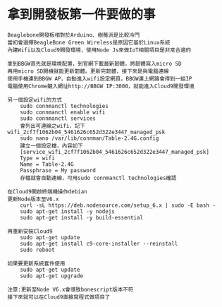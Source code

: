 # 拿到開發板第一件要做的事

    Beaglebone開發板相對於Arduino、樹莓派是比較冷門
    當初會選擇BeagleBone Green Wireless是原因它基於Linux系統
    內建Wifi以及Cloud9開發環境，使用Node Js來做IoT相關項目是非常合適的

    拿到BBGW首先就是環境配置，到官網下載最新韌體，將韌體寫入micro SD
    再用micro SD開機就能更新韌體。更新完韌體，接下來是與電腦連線
    使用手機連到BBGW AP，自動進入wifi設定網頁，BBGW連上網路會得到一組IP
    電腦使用Chrome鍵入網址http://BBGW IP:3000，就能進入Cloud9開發環境

```linux
另一個設定wifi的方式 
    sudo connmanctl technologies
    sudo connmanctl enable wifi
    sudo connmanctl services
    會列出可連線之wifi，記下wifi_2cf7f1062b04_5461626c652d322e3447_managed_psk
    sudo nano /var/lib/connman/Table-2.4G.config
    建立一個設定檔，內容如下
    [service_wifi_2cf7f1062b04_5461626c652d322e3447_managed_psk]
    Type = wifi
    Name = Table-2.4G
    Passphrase = My password
    存檔就會自動連線，可用sudo connmanctl technologies確認
```
    
```linux
在Cloud9開啟終端機操作debian
更新Node版本至V6.x
    curl -sL https://deb.nodesource.com/setup_6.x | sudo -E bash -
    sudo apt-get install -y nodejs
    sudo apt-get install -y build-essential
```

```linux
再重新安裝Cloud9
    sudo apt-get update 
    sudo apt-get install c9-core-installer --reinstall 
    sudo reboot
```

```linux
如果要更新系統套件使用
    sudo apt-get update
    sudo apt-get upgrade 
```

    注意:更新至Node V6.x會導致bonescript版本不符
    接下來就可以在Cloud9直接寫程式做項目了
